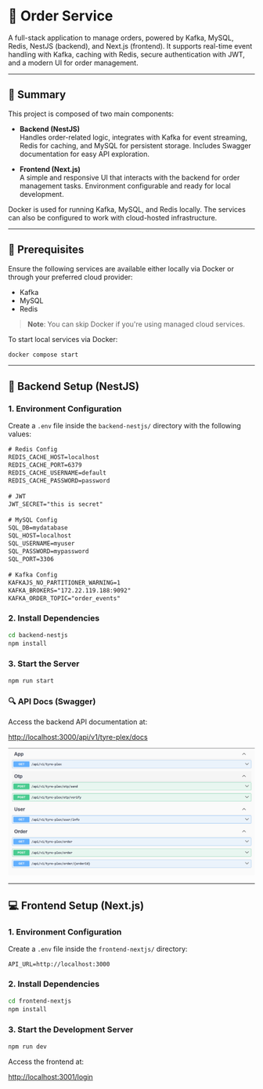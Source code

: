 # 🛒 Order Service

A full-stack application to manage orders, powered by Kafka, MySQL, Redis, NestJS (backend), and Next.js (frontend). It supports real-time event handling with Kafka, caching with Redis, secure authentication with JWT, and a modern UI for order management.

---

## 📝 Summary

This project is composed of two main components:

- **Backend (NestJS)**  
  Handles order-related logic, integrates with Kafka for event streaming, Redis for caching, and MySQL for persistent storage. Includes Swagger documentation for easy API exploration.

- **Frontend (Next.js)**  
  A simple and responsive UI that interacts with the backend for order management tasks. Environment configurable and ready for local development.

Docker is used for running Kafka, MySQL, and Redis locally. The services can also be configured to work with cloud-hosted infrastructure.

---

## 🧰 Prerequisites

Ensure the following services are available either locally via Docker or through your preferred cloud provider:

- Kafka
- MySQL
- Redis

> **Note**: You can skip Docker if you're using managed cloud services.

To start local services via Docker:

```bash
docker compose start
```

---

## 🚀 Backend Setup (NestJS)

### 1. Environment Configuration

Create a `.env` file inside the `backend-nestjs/` directory with the following values:

```env
# Redis Config
REDIS_CACHE_HOST=localhost
REDIS_CACHE_PORT=6379
REDIS_CACHE_USERNAME=default
REDIS_CACHE_PASSWORD=password

# JWT
JWT_SECRET="this is secret"

# MySQL Config
SQL_DB=mydatabase
SQL_HOST=localhost
SQL_USERNAME=myuser
SQL_PASSWORD=mypassword
SQL_PORT=3306

# Kafka Config
KAFKAJS_NO_PARTITIONER_WARNING=1
KAFKA_BROKERS="172.22.119.188:9092"
KAFKA_ORDER_TOPIC="order_events"
```

### 2. Install Dependencies

```bash
cd backend-nestjs
npm install
```

### 3. Start the Server

```bash
npm run start
```

### 🔍 API Docs (Swagger)

Access the backend API documentation at:

[http://localhost:3000/api/v1/tyre-plex/docs](http://localhost:3000/api/v1/tyre-plex/docs)

![Swagger UI](./static/swagger.png)

---

## 💻 Frontend Setup (Next.js)

### 1. Environment Configuration

Create a `.env` file inside the `frontend-nextjs/` directory:

```env
API_URL=http://localhost:3000
```

### 2. Install Dependencies

```bash
cd frontend-nextjs
npm install
```

### 3. Start the Development Server

```bash
npm run dev
```

Access the frontend at:

[http://localhost:3001/login](http://localhost:3001/login)
